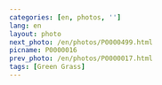 ```yaml
---
categories: [en, photos, '']
lang: en
layout: photo
next_photo: /en/photos/P0000499.html
picname: P0000016
prev_photo: /en/photos/P0000017.html
tags: [Green Grass]
---
```

